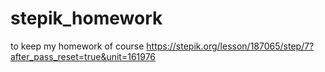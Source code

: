 # stepik_homework

to keep my homework of course https://stepik.org/lesson/187065/step/7?after_pass_reset=true&unit=161976
